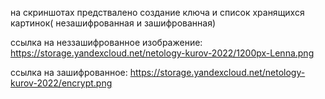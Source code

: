 на скриншотах предствалено создание ключа и список хранящихся картинок( незашифрованная и зашифрованная)

ссылка на неззашифрованное изображение: https://storage.yandexcloud.net/netology-kurov-2022/1200px-Lenna.png

ссылка на зашифрованное: https://storage.yandexcloud.net/netology-kurov-2022/encrypt.png
